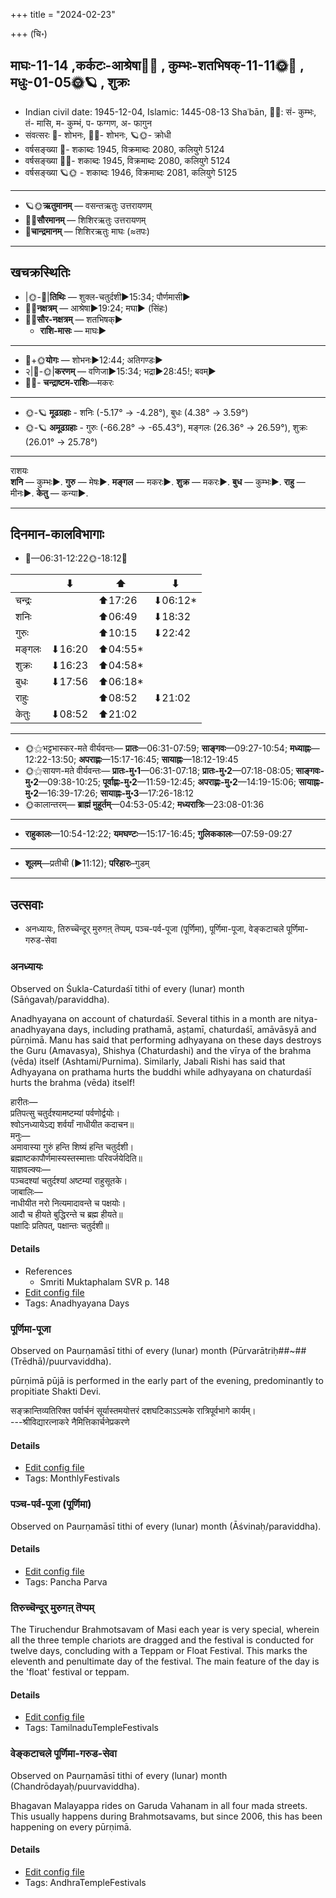 +++
title = "2024-02-23"

+++
(चि॰)
## माघः-11-14  ,कर्कटः-आश्रेषा🌛🌌  ,  कुम्भः-शतभिषक्-11-11🌞🌌  ,  मधुः-01-05🌞🪐  , शुक्रः
- Indian civil date: 1945-12-04, Islamic: 1445-08-13 Shaʿbān, 🌌🌞: सं- कुम्भः, तं- मासि, म- कुम्भं, प- फग्गण, अ- फागुन
- संवत्सरः 🌛- शोभनः, 🌌🌞- शोभनः, 🪐🌞- क्रोधी
- वर्षसङ्ख्या 🌛- शकाब्दः 1945, विक्रमाब्दः 2080, कलियुगे 5124
- वर्षसङ्ख्या 🌌🌞- शकाब्दः 1945, विक्रमाब्दः 2080, कलियुगे 5124
- वर्षसङ्ख्या 🪐🌞 - शकाब्दः 1946, विक्रमाब्दः 2081, कलियुगे 5125
___________________
- 🪐🌞**ऋतुमानम्** — वसन्तऋतुः उत्तरायणम्
- 🌌🌞**सौरमानम्** — शिशिरऋतुः उत्तरायणम्
- 🌛**चान्द्रमानम्** — शिशिरऋतुः माघः (≈तपः)
___________________


## खचक्रस्थितिः
- |🌞-🌛|**तिथिः** — शुक्ल-चतुर्दशी►15:34; पौर्णमासी►  
- 🌌🌛**नक्षत्रम्** — आश्रेषा►19:24; मघा► (सिंहः)  
- 🌌🌞**सौर-नक्षत्रम्** — शतभिषक्►  
  - **राशि-मासः** — माघः► 
___________________
- 🌛+🌞**योगः** — शोभनः►12:44; अतिगण्डः►  
- २|🌛-🌞|**करणम्** — वणिजा►15:34; भद्रा►28:45!; बवम्►  
- 🌌🌛- **चन्द्राष्टम-राशिः**—मकरः  
___________________
- 🌞-🪐 **मूढग्रहाः** - शनिः (-5.17° → -4.28°), बुधः (4.38° → 3.59°)
- 🌞-🪐 **अमूढग्रहाः** - गुरुः (-66.28° → -65.43°), मङ्गलः (26.36° → 26.59°), शुक्रः (26.01° → 25.78°)
___________________
राशयः  
**शनि** — कुम्भः►. **गुरु** — मेषः►. **मङ्गल** — मकरः►. **शुक्र** — मकरः►. **बुध** — कुम्भः►. **राहु** — मीनः►. **केतु** — कन्या►. 
___________________


## दिनमान-कालविभागाः
- 🌅—06:31-12:22🌞-18:12🌇  

|      |⬇     |⬆     |⬇     |
|------|-----|-----|------|
|चन्द्रः|     |⬆17:26 |⬇06:12*|
|शनिः   |     |⬆06:49 |⬇18:32 |
|गुरुः  |     |⬆10:15 |⬇22:42 |
|मङ्गलः |⬇16:20 |⬆04:55*|     |
|शुक्रः |⬇16:23 |⬆04:58*|     |
|बुधः   |⬇17:56 |⬆06:18*|     |
|राहुः  |     |⬆08:52 |⬇21:02 |
|केतुः  |⬇08:52 |⬆21:02 |     |
___________________
- 🌞⚝भट्टभास्कर-मते वीर्यवन्तः— **प्रातः**—06:31-07:59; **साङ्गवः**—09:27-10:54; **मध्याह्नः**—12:22-13:50; **अपराह्णः**—15:17-16:45; **सायाह्नः**—18:12-19:45  
- 🌞⚝सायण-मते वीर्यवन्तः— **प्रातः-मु॰1**—06:31-07:18; **प्रातः-मु॰2**—07:18-08:05; **साङ्गवः-मु॰2**—09:38-10:25; **पूर्वाह्णः-मु॰2**—11:59-12:45; **अपराह्णः-मु॰2**—14:19-15:06; **सायाह्नः-मु॰2**—16:39-17:26; **सायाह्नः-मु॰3**—17:26-18:12  
- 🌞कालान्तरम्— **ब्राह्मं मुहूर्तम्**—04:53-05:42; **मध्यरात्रिः**—23:08-01:36  
___________________
- **राहुकालः**—10:54-12:22; **यमघण्टः**—15:17-16:45; **गुलिककालः**—07:59-09:27  
___________________
- **शूलम्**—प्रतीची (►11:12); **परिहारः**–गुडम्  
___________________

## उत्सवाः
- अनध्यायः, तिरुच्चॆन्दूर् मुरुगऩ् तॆप्पम्, पञ्च-पर्व-पूजा (पूर्णिमा), पूर्णिमा-पूजा, वेङ्कटाचले पूर्णिमा-गरुड-सेवा
### अनध्यायः

Observed on Śukla-Caturdaśī tithi of every (lunar) month (Sāṅgavaḥ/paraviddha). 

Anadhyayana on account of chaturdaśī. Several tithis in a month are nitya-anadhyayana days, including prathamā, aṣṭamī, chaturdaśī, amāvāsyā and pūrṇimā. Manu has said that performing adhyayana on these days destroys the Guru (Amavasya), Shishya (Chaturdashi) and the vīrya of the brahma (vēda) itself (Ashtami/Purnima). Similarly, Jabali Rishi has said that Adhyayana on prathama hurts the buddhi while adhyayana on chaturdaśī hurts the brahma (vēda) itself!

हारीतः—  
प्रतिपत्सु चतुर्दश्यामष्टम्यां पर्वणोर्द्वयोः।  
श्वोऽनध्यायेऽद्य शर्वर्यां नाधीयीत कदाचन॥  
मनुः—  
अमावास्या गुरुं हन्ति शिष्यं हन्ति चतुर्दशी।  
ब्रह्माष्टकापौर्णमास्यस्तस्मात्ताः परिवर्जयेदिति॥  
याज्ञवल्क्यः—  
पञ्चदश्यां चतुर्दश्यां अष्टम्यां राहुसूतके।  
जाबालिः—  
नाधीयीत नरो नित्यमादावन्ते च पक्षयोः।  
आदौ च हीयते बुद्धिरन्ते च ब्रह्म हीयते॥  
पक्षादिः प्रतिपत्, पक्षान्तः चतुर्दशी॥



#### Details
- References
  - Smriti Muktaphalam SVR p.  148
- [Edit config file](https://github.com/jyotisham/adyatithi/blob/master/time_focus/adhyayana/lunar_month/tithi/00/14/anadhyAyaH~14.toml)
- Tags: Anadhyayana Days


### पूर्णिमा-पूजा

Observed on Paurṇamāsī tithi of every (lunar) month (Pūrvarātriḥ##~##(Trēdhā)/puurvaviddha). 

pūrṇimā pūjā is performed in the early part of the evening, predominantly to propitiate Shakti Devi.

सङ्क्रान्तिव्यतिरिक्त पर्वार्चनं सूर्यास्तमयोत्तरं दशघटिकाऽऽत्मके रात्रिपूर्वभागे कार्यम्।  
---श्रीविद्यारत्नाकरे नैमित्तिकार्चनेप्रकरणे



#### Details
- [Edit config file](https://github.com/jyotisham/adyatithi/blob/master/devatA/shakti/lunar_month/tithi/00/15/pUrNimA~pUjA.toml)
- Tags: MonthlyFestivals


### पञ्च-पर्व-पूजा (पूर्णिमा)

Observed on Paurṇamāsī tithi of every (lunar) month (Āśvinaḥ/paraviddha). 



#### Details
- [Edit config file](https://github.com/jyotisham/adyatithi/blob/master/devatA/devIparva/lunar_month/tithi/00/15/pancha-parva-2.toml)
- Tags: Pancha Parva


### तिरुच्चॆन्दूर् मुरुगऩ् तॆप्पम्



The Tiruchendur Brahmotsavam of Masi each year is very special, wherein all the three temple chariots are dragged and the festival is conducted for twelve days, concluding with a Teppam or Float Festival. This marks the eleventh and penultimate day of the festival. The main feature of the day is the 'float' festival or teppam.

#### Details
- [Edit config file](https://github.com/jyotisham/adyatithi/blob/master/temples/Tamil/relative_event/tiruccendUr_mAcit_tiruvizhA_nir2aivu/offset__-1/tiruccendUr_murugan2_teppam.toml)
- Tags: TamilnaduTempleFestivals


### वेङ्कटाचले पूर्णिमा-गरुड-सेवा

Observed on Paurṇamāsī tithi of every (lunar) month (Chandrōdayaḥ/puurvaviddha). 

Bhagavan Malayappa rides on Garuda Vahanam in all four mada streets. This usually happens during Brahmotsavams, but since 2006, this has been happening on every pūrṇimā.

#### Details
- [Edit config file](https://github.com/jyotisham/adyatithi/blob/master/temples/venkaTAchala/lunar_month/tithi/00/15/vEGkaTAcalE_pUrNimA~garuDa-sEvA.toml)
- Tags: AndhraTempleFestivals


